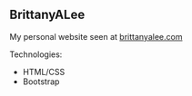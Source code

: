 ## BrittanyALee

My personal website seen at [brittanyalee.com](http://www.brittanyalee.com)

Technologies:
* HTML/CSS
* Bootstrap